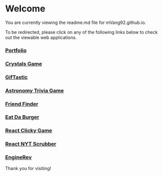 # Welcome

You are currently viewing the readme.md file for mVang92.github.io.

To be redirected, please click on any of the following links below to check out the viewable web applications.

### [Portfolio](https://mvang92.github.io/Portfolio/index.html)

### [Crystals Game](https://mvang92.github.io/Crystals-Game/)

### [GifTastic](https://mvang92.github.io/GifTastic/)

### [Astronomy Trivia Game](https://mvang92.github.io/TriviaGame-/)

### [Friend Finder](https://friend-finder-mvang92.herokuapp.com/)

### [Eat Da Burger](https://burgers-app-mvang92.herokuapp.com/)

### [React Clicky Game](https://mvang92.github.io/clickylive/)

### [React NYT Scrubber](https://nty-scrubber-mvang92.herokuapp.com/)

### [EngineRev](http://www.enginerev.com/)

Thank you for visiting!